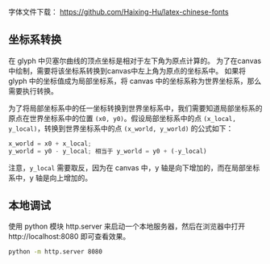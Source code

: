 字体文件下载：
https://github.com/Haixing-Hu/latex-chinese-fonts

## 坐标系转换

在 glyph 中贝塞尔曲线的顶点坐标是相对于左下角为原点计算的。
为了在canvas中绘制，需要将该坐标系转换到canvas中左上角为原点的坐标系中。
如果将 glyph 中的坐标值成为局部坐标系，将 canvas 中的坐标系称为世界坐标系，那么需要执行转换。

为了将局部坐标系中的任一坐标转换到世界坐标系中，我们需要知道局部坐标系的原点在世界坐标系中的位置 `(x0, y0)`。假设局部坐标系中的点 `(x_local, y_local)`，转换到世界坐标系中的点 `(x_world, y_world)` 的公式如下：

```javascript
x_world = x0 + x_local;
y_world = y0 - y_local; 相当于 y_world = y0 + (-y_local)
```

注意，`y_local` 需要取反，因为在 canvas 中，y 轴是向下增加的，而在局部坐标系中，y 轴是向上增加的。

## 本地调试

使用 python 模块 http.server 来启动一个本地服务器，然后在浏览器中打开 http://localhost:8080 即可查看效果。

```bash
python -m http.server 8080
```
